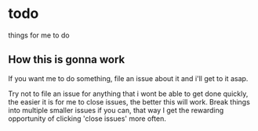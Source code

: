 # todo
things for me to do


## How this is gonna work
If you want me to do something, file an issue about it and i'll get to it asap. 

Try not to file an issue for anything that i wont be able to get done quickly,
the easier it is for me to close issues, the better this will work. Break things into
multiple smaller issues if you can, that way I get the rewarding opportunity of clicking
'close issues' more often.
